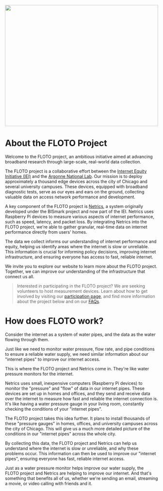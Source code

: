 <img src='https://internetequity.uchicago.edu/wp-content/uploads/2022/05/iStock-1254825733.jpg' height='400px' width='100%'>

# About the FLOTO Project

Welcome to the FLOTO project, an ambitious initiative aimed at advancing broadband research through large-scale, real-world data collection.

The FLOTO project is a collaborative effort between the [Internet Equity Initiative (IEI)](https://internetequity.uchicago.edu/) and the [Argonne National Lab](https://www.anl.gov/). Our mission is to deploy approximately a thousand edge devices across the city of Chicago and several university campuses. These devices, equipped with broadband diagnostic tests, serve as our eyes and ears on the ground, collecting valuable data on access network performance and development.

A key component of the FLOTO project is [Netrics](https://github.com/internet-equity/netrics), a system originally developed under the BISmark project and now part of the IEI. Netrics uses Raspberry Pi devices to measure various aspects of internet performance, such as speed, latency, and packet loss. By integrating Netrics into the FLOTO project, we're able to gather granular, real-time data on internet performance directly from users' homes.

The data we collect informs our understanding of internet performance and equity, helping us identify areas where the internet is slow or unreliable. This information is crucial for informing policy decisions, improving internet infrastructure, and ensuring everyone has access to fast, reliable internet.

We invite you to explore our website to learn more about the FLOTO project. Together, we can improve our understanding of the infrastructure that connect us all.

> Interested in participating in the FLOTO project? We are seeking volunteers to host measurement devices. Learn about how to get involved by visiting our [participation page](https://internetequity.org/floto/participate.html), and find more information about the project below and on our [FAQs](https://internetequity.org/floto/faqs.html).

# How does FLOTO work?

Consider the internet as a system of water pipes, and the data as the water flowing through them.

Just like we need to monitor water pressure, flow rate, and pipe conditions to ensure a reliable water supply, we need similar information about our "internet pipes" to improve our internet access.

This is where the FLOTO project and Netrics come in. They're like water pressure monitors for the internet.

Netrics uses small, inexpensive computers (Raspberry Pi devices) to monitor the "pressure" and "flow" of data in our internet pipes. These devices are set up in homes and offices, and they send and receive data over the internet to measure how fast and reliable the internet connection is. It's like having a water pressure gauge in your living room, constantly checking the conditions of your "internet pipes".

The FLOTO project takes this idea further. It plans to install thousands of these "pressure gauges" in homes, offices, and university campuses across the city of Chicago. This will give us a much more detailed picture of the conditions in our "internet pipes" across the whole city.

By collecting this data, the FLOTO project and Netrics can help us understand where the internet is slow or unreliable, and why these problems occur. This information can then be used to improve our "internet pipes", ensuring everyone has fast, reliable internet access.

Just as a water pressure monitor helps improve our water supply, the FLOTO project and Netrics are helping to improve our internet. And that's something that benefits all of us, whether we're sending an email, streaming a movie, or video calling with friends and it.